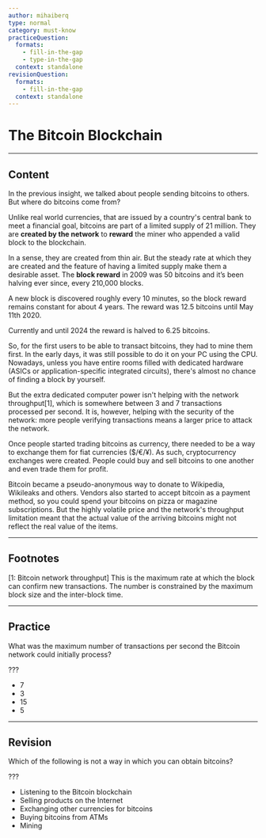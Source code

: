 ```yaml
---
author: mihaiberq
type: normal
category: must-know
practiceQuestion:
  formats:
    - fill-in-the-gap
    - type-in-the-gap
  context: standalone
revisionQuestion:
  formats:
    - fill-in-the-gap
  context: standalone
---
```


# The Bitcoin Blockchain


---

## Content

In the previous insight, we talked about people sending bitcoins to others. But where do bitcoins come from?

Unlike real world currencies, that are issued by a country's central bank to meet a financial goal, bitcoins are part of a limited supply of 21 million. They are **created by the network** to **reward** the miner who appended a valid block to the blockchain.

In a sense, they are created from thin air. But the steady rate at which they are created and the feature of having a limited supply make them a desirable asset. The **block reward** in 2009 was 50 bitcoins and it’s been halving ever since, every 210,000 blocks.

A new block is discovered roughly every 10 minutes, so the block reward remains constant for about 4 years. The reward was 12.5 bitcoins until May 11th 2020.

Currently and until 2024 the reward is halved to 6.25 bitcoins.

So, for the first users to be able to transact bitcoins, they had to mine them first. In the early days, it was still possible to do it on your PC using the CPU. Nowadays, unless you have entire rooms filled with dedicated hardware (ASICs or application-specific integrated circuits), there's almost no chance of finding a block by yourself.

But the extra dedicated computer power isn't helping with the network throughput[1], which is somewhere between 3 and 7 transactions processed per second. It is, however, helping with the security of the network: more people verifying transactions means a larger price to attack the network.

Once people started trading bitcoins as currency, there needed to be a way to exchange them for fiat currencies ($/€/¥). As such, cryptocurrency exchanges were created. People could buy and sell bitcoins to one another and even trade them for profit.

Bitcoin became a pseudo-anonymous way to donate to Wikipedia, Wikileaks and others. Vendors also started to accept bitcoin as a payment method, so you could spend your bitcoins on pizza or magazine subscriptions. But the highly volatile price and the network's throughput limitation meant that the actual value of the arriving bitcoins might not reflect the real value of the items.


---

## Footnotes

[1: Bitcoin network throughput]
This is the maximum rate at which the block can confirm new transactions. The number is constrained by the maximum block size and the inter-block time. 


---

## Practice

What was the maximum number of transactions per second the Bitcoin network could initially process?

???

- 7
- 3
- 15
- 5


---

## Revision

Which of the following is not a way in which you can obtain bitcoins?

???

- Listening to the Bitcoin blockchain
- Selling products on the Internet
- Exchanging other currencies for bitcoins
- Buying bitcoins from ATMs
- Mining
